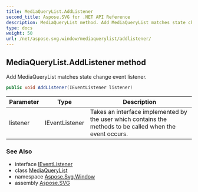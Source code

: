 ```yaml
---
title: MediaQueryList.AddListener
second_title: Aspose.SVG for .NET API Reference
description: MediaQueryList method. Add MediaQueryList matches state change event listener
type: docs
weight: 50
url: /net/aspose.svg.window/mediaquerylist/addlistener/
---
```

## MediaQueryList.AddListener method

Add MediaQueryList matches state change event listener.

```csharp
public void AddListener(IEventListener listener)
```

| Parameter | Type | Description |
| --- | --- | --- |
| listener | IEventListener | Takes an interface implemented by the user which contains the methods to be called when the event occurs. |

### See Also

* interface [IEventListener](../../../aspose.svg.dom.events/ieventlistener/)
* class [MediaQueryList](../)
* namespace [Aspose.Svg.Window](../../../aspose.svg.window/)
* assembly [Aspose.SVG](../../../)
